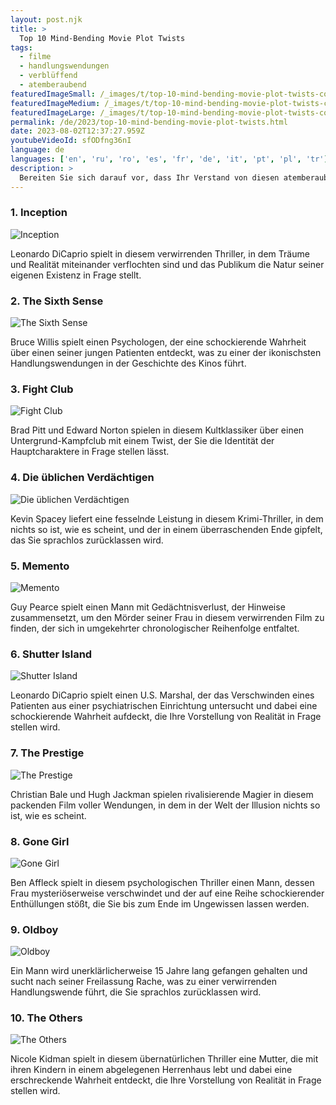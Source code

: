 ```yaml
---
layout: post.njk
title: >
  Top 10 Mind-Bending Movie Plot Twists
tags:
  - filme
  - handlungswendungen
  - verblüffend
  - atemberaubend
featuredImageSmall: /_images/t/top-10-mind-bending-movie-plot-twists-cover-de-small.webp
featuredImageMedium: /_images/t/top-10-mind-bending-movie-plot-twists-cover-de-medium.webp
featuredImageLarge: /_images/t/top-10-mind-bending-movie-plot-twists-cover-de-large.webp
permalink: /de/2023/top-10-mind-bending-movie-plot-twists.html
date: 2023-08-02T12:37:27.959Z
youtubeVideoId: sfODfng36nI
language: de
languages: ['en', 'ru', 'ro', 'es', 'fr', 'de', 'it', 'pt', 'pl', 'tr']
description: >
  Bereiten Sie sich darauf vor, dass Ihr Verstand von diesen atemberaubenden Handlungswendungen in Filmen gesprengt wird, die alles, was Sie zu wissen glaubten, in Frage stellen werden. Von verblüffenden Zeitschleifen bis zu schockierenden Charakterenthüllungen werden Sie bis zum Ende auf der Kante Ihres Sitzes bleiben.
---
```


### 1. Inception

![Inception](/_images/7/7cce095ef6a215db1a834d7a4f05782d-medium.webp)

Leonardo DiCaprio spielt in diesem verwirrenden Thriller, in dem Träume und Realität miteinander verflochten sind und das Publikum die Natur seiner eigenen Existenz in Frage stellt.

### 2. The Sixth Sense

![The Sixth Sense](/_images/6/6131d971829dfc0c7cd75124f1a3dac3-medium.webp)

Bruce Willis spielt einen Psychologen, der eine schockierende Wahrheit über einen seiner jungen Patienten entdeckt, was zu einer der ikonischsten Handlungswendungen in der Geschichte des Kinos führt.

### 3. Fight Club

![Fight Club](/_images/9/9fd45c33a3132bad70c0733c2c00fd47-medium.webp)

Brad Pitt und Edward Norton spielen in diesem Kultklassiker über einen Untergrund-Kampfclub mit einem Twist, der Sie die Identität der Hauptcharaktere in Frage stellen lässt.

### 4. Die üblichen Verdächtigen

![Die üblichen Verdächtigen](/_images/b/b7c02c4a070e3cfaab1b23bb07f9362c-medium.webp)

Kevin Spacey liefert eine fesselnde Leistung in diesem Krimi-Thriller, in dem nichts so ist, wie es scheint, und der in einem überraschenden Ende gipfelt, das Sie sprachlos zurücklassen wird.

### 5. Memento

![Memento](/_images/a/a6114332593aa58762c6d0a27c213b02-medium.webp)

Guy Pearce spielt einen Mann mit Gedächtnisverlust, der Hinweise zusammensetzt, um den Mörder seiner Frau in diesem verwirrenden Film zu finden, der sich in umgekehrter chronologischer Reihenfolge entfaltet.

### 6. Shutter Island

![Shutter Island](/_images/e/eb5f054c9dbfd88ed20d7dfda7a7e418-medium.webp)

Leonardo DiCaprio spielt einen U.S. Marshal, der das Verschwinden eines Patienten aus einer psychiatrischen Einrichtung untersucht und dabei eine schockierende Wahrheit aufdeckt, die Ihre Vorstellung von Realität in Frage stellen wird.

### 7. The Prestige

![The Prestige](/_images/2/2f23c04221287ffcb9ef362c1d38515a-medium.webp)

Christian Bale und Hugh Jackman spielen rivalisierende Magier in diesem packenden Film voller Wendungen, in dem in der Welt der Illusion nichts so ist, wie es scheint.

### 8. Gone Girl

![Gone Girl](/_images/4/46666539a87b8f781d5623a9521db50f-medium.webp)

Ben Affleck spielt in diesem psychologischen Thriller einen Mann, dessen Frau mysteriöserweise verschwindet und der auf eine Reihe schockierender Enthüllungen stößt, die Sie bis zum Ende im Ungewissen lassen werden.

### 9. Oldboy

![Oldboy](/_images/3/385d5cac5ef9b6070399cb7dec37c7a8-medium.webp)

Ein Mann wird unerklärlicherweise 15 Jahre lang gefangen gehalten und sucht nach seiner Freilassung Rache, was zu einer verwirrenden Handlungswende führt, die Sie sprachlos zurücklassen wird.

### 10. The Others

![The Others](/_images/3/35063fb446c093f964bca970f2e96072-medium.webp)

Nicole Kidman spielt in diesem übernatürlichen Thriller eine Mutter, die mit ihren Kindern in einem abgelegenen Herrenhaus lebt und dabei eine erschreckende Wahrheit entdeckt, die Ihre Vorstellung von Realität in Frage stellen wird.

